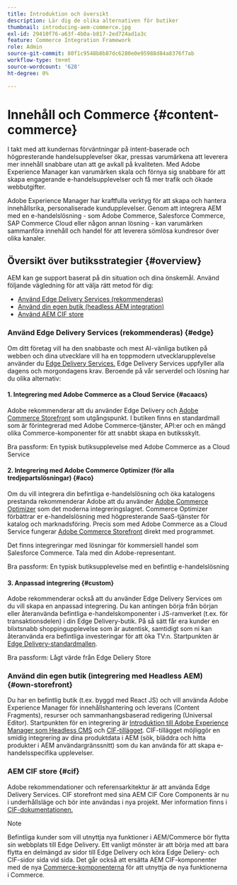 ```yaml
---
title: Introduktion och översikt
description: Lär dig de olika alternativen för butiker
thumbnail: introducing-aem-commerce.jpg
exl-id: 29410f76-a63f-4b0a-b817-2ed724ad1a3c
feature: Commerce Integration Framework
role: Admin
source-git-commit: 80f1c9548b8b87dc6280e0e95988d84a8376f7ab
workflow-type: tm+mt
source-wordcount: '628'
ht-degree: 0%

---
```



# Innehåll och Commerce {#content-commerce}

I takt med att kundernas förväntningar på intent-baserade och högpresterande handelsupplevelser ökar, pressas varumärkena att leverera mer innehåll snabbare utan att ge avkall på kvaliteten. Med Adobe Experience Manager kan varumärken skala och förnya sig snabbare för att skapa engagerande e-handelsupplevelser och få mer trafik och ökade webbutgifter.

Adobe Experience Manager har kraftfulla verktyg för att skapa och hantera innehållsrika, personaliserade kundupplevelser. Genom att integrera AEM med en e-handelslösning - som Adobe Commerce, Salesforce Commerce, SAP Commerce Cloud eller någon annan lösning - kan varumärken sammanföra innehåll och handel för att leverera sömlösa kundresor över olika kanaler.

## Översikt över butiksstrategier {#overview}

AEM kan ge support baserat på din situation och dina önskemål. Använd följande vägledning för att välja rätt metod för dig:

* [Använd Edge Delivery Services (rekommenderas)](#edge)
* [Använd din egen butik (headless AEM integration)](#own-storefront)
* [Använd AEM CIF store](#cif)

### Använd Edge Delivery Services (rekommenderas) {#edge}

Om ditt företag vill ha den snabbaste och mest AI-vänliga butiken på webben och dina utvecklare vill ha en toppmodern utvecklarupplevelse använder du [Edge Delivery Services.](../edge/overview.md) Edge Delivery Services uppfyller alla dagens och morgondagens krav. Beroende på vår serverdel och lösning har du olika alternativ:

#### &#x200B;1. Integrering med Adobe Commerce as a Cloud Service {#acaacs}

Adobe rekommenderar att du använder Edge Delivery och [Adobe Commerce Storefront](https://experienceleague.adobe.com/developer/commerce/storefront/?lang=sv-SE) som utgångspunkt. I butiken finns en standardmall som är förintegrerad med Adobe Commerce-tjänster, API:er och en mängd olika Commerce-komponenter för att snabbt skapa en butiksskylt.

Bra passform: En typisk butiksupplevelse med Adobe Commerce as a Cloud Service

#### &#x200B;2. Integrering med Adobe Commerce Optimizer (för alla tredjepartslösningar) {#aco}

Om du vill integrera din befintliga e-handelslösning och öka katalogens prestanda rekommenderar Adobe att du använder [Adobe Commerce Optimizer](https://experienceleague.adobe.com/sv/docs/commerce-learn/tutorials/adobe-commerce-optimizer/overview) som det moderna integreringslagret. Commerce Optimizer förbättrar er e-handelslösning med högpresterande SaaS-tjänster för katalog och marknadsföring. Precis som med Adobe Commerce as a Cloud Service fungerar [Adobe Commerce Storefront](https://experienceleague.adobe.com/developer/commerce/storefront/?lang=sv-SE) direkt med programmet.

Det finns integreringar med lösningar för kommersiell handel som Salesforce Commerce. Tala med din Adobe-representant.

Bra passform: En typisk butiksupplevelse med en befintlig e-handelslösning

#### &#x200B;3. Anpassad integrering {#custom}

Adobe rekommenderar också att du använder Edge Delivery Services om du vill skapa en anpassad integrering. Du kan antingen börja från början eller återanvända befintliga e-handelskomponenter i JS-ramverket (t.ex. för transaktionsdelen) i din Edge Delivery-butik. På så sätt får era kunder en blixtsnabb shoppingupplevelse som är autentisk, samtidigt som ni kan återanvända era befintliga investeringar för att öka TV:n. Startpunkten är [Edge Delivery-standardmallen](https://www.aem.live/developer/tutorial).

Bra passform: Lågt värde från Edge Deliery Store

### Använd din egen butik (integrering med Headless AEM) {#own-storefront}

Du har en befintlig butik (t.ex. byggd med React JS) och vill använda Adobe Experience Manager för innehållshantering och leverans (Content Fragments), resurser och sammanhangsbaserad redigering (Universal Editor). Startpunkten för en integrering är [Introduktion till Adobe Experience Manager som Headless CMS](https://experienceleague.adobe.com/sv/docs/experience-manager-cloud-service/content/headless/introduction) och [CIF-tillägget](https://experienceleague.adobe.com/en/docs/experience-manager-cloud-service/content/content-and-commerce/storefront/authoring/enrich-product-associated-content). CIF-tillägget möjliggör en smidig integrering av dina produktdata i AEM (sök, bläddra och hitta produkter i AEM användargränssnitt) som du kan använda för att skapa e-handelsspecifika upplevelser.

### AEM CIF store {#cif}

Adobe rekommendationer och referensarkitektur är att använda Edge Delivery Services. CIF storefront med sina AEM CIF Core Components är nu i underhållsläge och bör inte användas i nya projekt. Mer information finns i [CIF-dokumentationen.](/help/commerce-cloud/cif-storefront/introduction.md)

>[!NOTE]
>
>Befintliga kunder som vill utnyttja nya funktioner i AEM/Commerce bör flytta sin webbplats till Edge Delivery. Ett vanligt mönster är att börja med att bara flytta en delmängd av sidor till Edge Delivery och köra Edge Deliery- och CIF-sidor sida vid sida. Det går också att ersätta AEM CIF-komponenter med de nya [Commerce-komponenterna](https://experienceleague.adobe.com/developer/commerce/storefront/dropins/all/introduction/?lang=sv-SE) för att utnyttja de nya funktionerna i Commerce.
